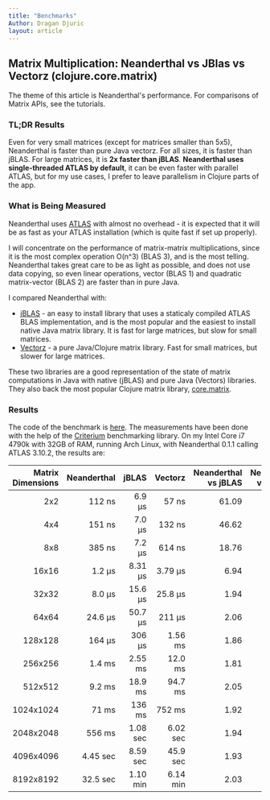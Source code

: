 ```yaml
---
title: "Benchmarks"
Author: Dragan Djuric
layout: article
---
```


## Matrix Multiplication: Neanderthal vs JBlas vs Vectorz (clojure.core.matrix)

The theme of this article is Neanderthal's performance. For comparisons of Matrix APIs, see the tutorials.

### TL;DR Results

Even for very small matrices (except for matrices smaller than 5x5), Neanderthal is faster than pure Java vectorz.
For all sizes, it is faster than jBLAS. For large matrices, it is **2x faster than jBLAS**. **Neanderthal uses single-threaded ATLAS by default**, it can be even faster with parallel ATLAS, but for my use cases, I prefer to leave parallelism in Clojure parts of the app.

### What is Being Measured

Neanderthal uses [ATLAS](http://math-atlas.sourceforge.net/) with almost no overhead - it is expected that it will be as fast as your ATLAS installation (which is quite fast if set up properly).

I will concentrate on the performance of matrix-matrix multiplications, since it is the most complex operation O(n^3) (BLAS 3), and is the most telling. Neanderthal takes great care to be as light as possible, and does not use data copying, so even linear operations, vector (BLAS 1) and quadratic matrix-vector (BLAS 2) are faster than in pure Java.

I compared Neanderthal with:

* [jBLAS](http://mikiobraun.github.io/jblas/) - an easy to install library that uses a staticaly compiled ATLAS BLAS implementation, and is the most popular and the easiest to install native Java matrix library. It is fast for large matrices, but slow for small matrices.
* [Vectorz](https://github.com/mikera/vectorz) - a pure Java/Clojure matrix library. Fast for small matrices, but slower for large matrices.

These two libraries are a good representation of the state of matrix computations in Java with native (jBLAS) and pure Java (Vectors) libraries. They also back the most popular Clojure matrix library, [core.matrix](https://github.com/mikera/core.matrix).


### Results

The code of the benchmark is [here](https://github.com/uncomplicate/neanderthal/blob/master/examples/benchmarks/src/benchmarks/core.clj). The measurements have been done with the help of the [Criterium](https://github.com/hugoduncan/criterium) benchmarking library. On my Intel Core i7 4790k with 32GB of RAM, running Arch Linux, with Neanderthal 0.1.1 calling ATLAS 3.10.2, the results are:

| Matrix Dimensions | Neanderthal | jBLAS | Vectorz | Neanderthal vs jBLAS | Neanderthal vs Vectorz |
| --------------------------:| -----:| -------:| -----:| -------:| --------:|
| 2x2 | 112 ns | 6.9 µs | 57 ns | 61.09 | 0.51 |
| 4x4 | 151 ns | 7.0 µs | 132 ns | 46.62 | 0.88 |
| 8x8 | 385 ns | 7.2 µs | 614 ns | 18.76 | 1.59 |
| 16x16 | 1.2 µs | 8.31 µs | 3.79 µs | 6.94 | 3.17 |
| 32x32 | 8.0 µs | 15.6 µs | 25.8 µs | 1.94 | 3.21 |
| 64x64 | 24.6 µs | 50.7 µs | 211 µs | 2.06 | 8.57 |
| 128x128 | 164 µs | 306 µs | 1.56 ms | 1.86 | 9.48 |
| 256x256 | 1.4 ms | 2.55 ms | 12.0 ms | 1.81 | 8.53 |
| 512x512 | 9.2 ms | 18.9 ms | 94.7 ms | 2.05 | 10.26 |
| 1024x1024 | 71 ms | 136 ms | 752 ms | 1.92 | 10.60 |
| 2048x2048 | 556 ms | 1.08 sec | 6.02 sec | 1.94 | 10.82 |
| 4096x4096 | 4.45 sec | 8.59 sec | 45.9 sec | 1.93 | 10.32 |
| 8192x8192 | 32.5 sec | 1.10 min | 6.14 min | 2.03 | 11.34 |
